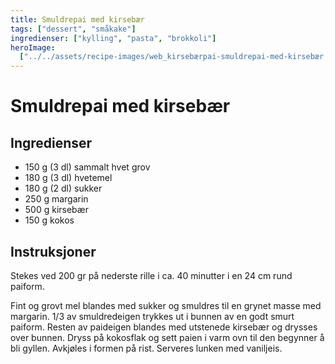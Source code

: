 ```yaml
---
title: Smuldrepai med kirsebær
tags: ["dessert", "småkake"]
ingredienser: ["kylling", "pasta", "brokkoli"]
heroImage:
  ["../../assets/recipe-images/web_kirsebærpai-smuldrepai-med-kirsebær.jpg"]
---
```


# Smuldrepai med kirsebær

## Ingredienser

- 150 g (3 dl) sammalt hvet grov
- 180 g (3 dl) hvetemel
- 180 g (2 dl) sukker
- 250 g margarin
- 500 g kirsebær
- 150 g kokos

## Instruksjoner

Stekes ved 200 gr på nederste rille i ca. 40 minutter i en 24 cm rund paiform.

Fint og grovt mel blandes med sukker og smuldres til en grynet masse med margarin. 1/3 av smuldredeigen trykkes ut i bunnen av en godt smurt paiform. Resten av paideigen blandes med utstenede kirsebær og drysses over bunnen. Dryss på kokosflak og sett paien i varm ovn til den begynner å bli gyllen. Avkjøles i formen på rist. Serveres lunken med vaniljeis.

